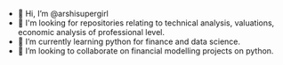 - 👋 Hi, I’m @arshisupergirl
- 👀 I'm looking for repositories relating to technical analysis, valuations, economic analysis of professional level.
- 🌱 I’m currently learning python for finance and data science.
- 💞️ I’m looking to collaborate on financial modelling projects on python.


<!---
arshisupergirl/arshisupergirl is a ✨ special ✨ repository because its `README.md` (this file) appears on your GitHub profile.
You can click the Preview link to take a look at your changes.
- 📫 How to reach me ...
--->
